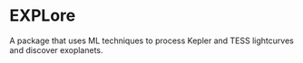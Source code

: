 # EXPLore
A package that uses ML techniques to process Kepler and TESS lightcurves and discover exoplanets.

